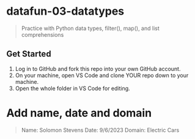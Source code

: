 # datafun-03-datatypes

> Practice with Python data types, filter(), map(), and list comprehensions


## Get Started

1. Log in to GitHub and fork this repo into your own GitHub account.
1. On your machine, open VS Code and clone YOUR repo down to your machine.
1. Open the whole folder in VS Code for editing. 

# Add name, date and domain

> Name: Solomon Stevens
> Date: 9/6/2023
> Domain: Electric Cars
